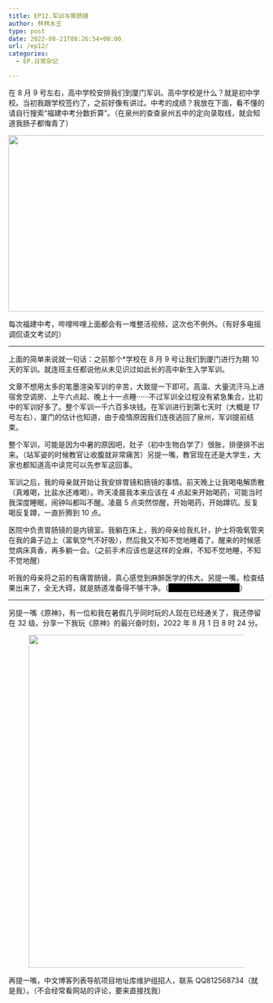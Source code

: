 ```yaml
---
title: EP12.军训与胃肠镜
author: 林林水王
type: post
date: 2022-08-21T08:26:54+00:00
url: /ep12/
categories:
  - EP.日常杂记

---
```

在 8 月 9 号左右，高中学校安排我们到厦门军训。高中学校是什么？就是初中学校。当初我跟学校签约了，之前好像有讲过。中考的成绩？我放在下面，看不懂的请自行搜索“福建中考分数折算”。（在泉州的查查泉州五中的定向录取线，就会知道我肠子都悔青了）

<img loading="lazy" width="1024" height="347" src="https://www.linlinzzo.top/wp-content/uploads/2022/08/QQ图片20220821155325-1024x347.png" alt="" class="wp-image-98" srcset="https://www.linlinzzo.top/wp-content/uploads/2022/08/QQ图片20220821155325-1024x347.png 1024w, https://www.linlinzzo.top/wp-content/uploads/2022/08/QQ图片20220821155325-300x102.png 300w, https://www.linlinzzo.top/wp-content/uploads/2022/08/QQ图片20220821155325-768x260.png 768w, https://www.linlinzzo.top/wp-content/uploads/2022/08/QQ图片20220821155325-1536x520.png 1536w, https://www.linlinzzo.top/wp-content/uploads/2022/08/QQ图片20220821155325-1200x406.png 1200w, https://www.linlinzzo.top/wp-content/uploads/2022/08/QQ图片20220821155325.png 1749w" sizes="(max-width: 1024px) 100vw, 1024px" />

每次福建中考，哔哩哔哩上面都会有一堆整活视频，这次也不例外。（有好多电摇调侃语文考试的）

<hr class="wp-block-separator has-alpha-channel-opacity" />

上面的简单来说就一句话：之前那个*学校在 8 月 9 号让我们到厦门进行为期 10 天的军训。就连班主任都说他从未见识过如此长的高中新生入学军训。

文章不想用太多的笔墨渲染军训的辛苦，大致提一下即可。高温、大量流汗马上进宿舍空调房、上午六点起、晚上十一点睡······不过军训全过程没有紧急集合，比初中的军训好多了。整个军训一千六百多块钱。在军训进行到第七天时（大概是 17 号左右），厦门的估计也知道，由于疫情原因我们连夜逃回了泉州，军训提前结束。

整个军训，可能是因为中暑的原因吧，肚子（初中生物白学了）很胀，排便排不出来。（站军姿的时候教官让收腹就非常痛苦）另提一嘴，教官现在还是大学生，大家也都知道高中读完可以先参军这回事。

军训之后，我的母亲就开始让我安排胃镜和肠镜的事情。前天晚上让我喝电解质散（真难喝，比盐水还难喝）。昨天凌晨我本来应该在 4 点起来开始喝药，可能当时我深度睡眠，闹钟叫都叫不醒。凌晨 5 点突然惊醒，开始喝药，开始蹲坑。反复喝反复蹲，一直折腾到 10 点。

医院中负责胃肠镜的是内镜室。我躺在床上，我的母亲给我扎针，护士将吸氧管夹在我的鼻子边上（富氧空气不好吸），然后我又不知不觉地睡着了。醒来的时候感觉病床真香，再多躺一会。（之前手术应该也是这样的全麻，不知不觉地睡，不知不觉地醒）

听我的母亲将之前的有痛胃肠镜，真心感觉到麻醉医学的伟大。另提一嘴，检查结果出来了，全无大碍，就是肠道准备得不够干净。（<mark style="background-color:#000000" class="has-inline-color">大肠内有黄色粪液残留</mark>）

<hr class="wp-block-separator has-alpha-channel-opacity" />

另提一嘴《原神》，有一位和我在暑假几乎同时玩的人现在已经通关了，我还停留在 32 级。分享一下我玩《原神》的最兴奋时刻，2022 年 8 月 1 日 8 时 24 分。<figure class="wp-block-image size-large">

<img loading="lazy" width="1024" height="655" src="https://www.linlinzzo.top/wp-content/uploads/2022/08/QQ图片20220821162141-1024x655.png" alt="" class="wp-image-99" srcset="https://www.linlinzzo.top/wp-content/uploads/2022/08/QQ图片20220821162141-1024x655.png 1024w, https://www.linlinzzo.top/wp-content/uploads/2022/08/QQ图片20220821162141-300x192.png 300w, https://www.linlinzzo.top/wp-content/uploads/2022/08/QQ图片20220821162141-768x492.png 768w, https://www.linlinzzo.top/wp-content/uploads/2022/08/QQ图片20220821162141-1536x983.png 1536w, https://www.linlinzzo.top/wp-content/uploads/2022/08/QQ图片20220821162141-1200x768.png 1200w, https://www.linlinzzo.top/wp-content/uploads/2022/08/QQ图片20220821162141.png 1686w" sizes="(max-width: 1024px) 100vw, 1024px" /> </figure> 

再提一嘴，中文博客列表导航项目地址库维护组招人，联系 QQ812568734（就是我）。（不会经常看网站的评论，要来直接找我）